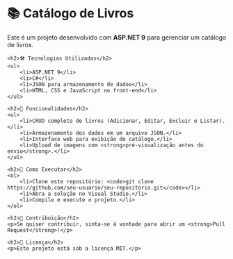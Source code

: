 <!DOCTYPE html>
<html lang="pt-BR">
<head>
    <meta charset="UTF-8">
    <meta name="viewport" content="width=device-width, initial-scale=1.0">
    <title>Catálogo de Livros - README</title>
</head>
<body>
    <h1>📚 Catálogo de Livros</h1>
    <p>Este é um projeto desenvolvido com <strong>ASP.NET 9</strong> para gerenciar um catálogo de livros.</p>

    <h2>🛠 Tecnologias Utilizadas</h2>
    <ul>
        <li>ASP.NET 9</li>
        <li>C#</li>
        <li>JSON para armazenamento de dados</li>
        <li>HTML, CSS e JavaScript no front-end</li>
    </ul>

    <h2>📌 Funcionalidades</h2>
    <ul>
        <li>CRUD completo de livros (Adicionar, Editar, Excluir e Listar).</li>
        <li>Armazenamento dos dados em um arquivo JSON.</li>
        <li>Interface web para exibição do catálogo.</li>
        <li>Upload de imagens com <strong>pré-visualização antes do envio</strong>.</li>
    </ul>

    <h2>🚀 Como Executar</h2>
    <ol>
        <li>Clone este repositório: <code>git clone https://github.com/seu-usuario/seu-repositorio.git</code></li>
        <li>Abra a solução no Visual Studio.</li>
        <li>Compile e execute o projeto.</li>
    </ol>

    <h2>🔗 Contribuição</h2>
    <p>Se quiser contribuir, sinta-se à vontade para abrir um <strong>Pull Request</strong>!</p>

    <h2>📄 Licença</h2>
    <p>Este projeto está sob a licença MIT.</p>
</body>
</html>
